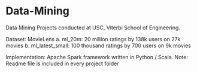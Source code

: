 # Data-Mining

Data Mining Projects conducted at USC, Viterbi School of Engineering.

Dataset: MovieLens
          a. ml_20m: 20 million ratings by 138k users on 27k movies
          b. ml_latest_small: 100 thousand ratings by 700 users on 9k movies

Implementation: Apache Spark framework written in Python / Scala. 
Note: Readme file is included in every project folder
